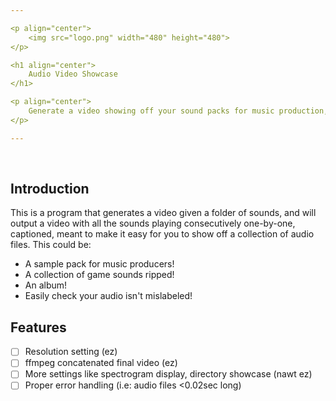 ```yaml
---

<p align="center">
    <img src="logo.png" width="480" height="480">
</p>

<h1 align="center">
    Audio Video Showcase
</h1>

<p align="center">
    Generate a video showing off your sound packs for music production, game rips, or albums.
</p>

---
```


<br>


## Introduction
This is a program that generates a video given a folder of sounds, and will output a video with all the sounds playing consecutively one-by-one, captioned, meant to make it easy for you to show off a collection of audio files.
This could be:
- A sample pack for music producers!
- A collection of game sounds ripped!
- An album!
- Easily check your audio isn't mislabeled!


## Features
- [ ] Resolution setting (ez)
- [ ] ffmpeg concatenated final video (ez)
- [ ] More settings like spectrogram display, directory showcase (nawt ez)
- [ ] Proper error handling (i.e: audio files <0.02sec long)
